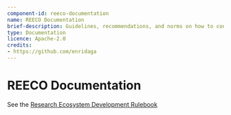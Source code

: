 ```yaml
---
component-id: reeco-documentation
name: REECO Documentation
brief-description: Guidelines, recommendations, and norms on how to contribute to the Polifonia Ecosystem.
type: Documentation
licence: Apache-2.0
credits:
- https://github.com/enridaga
---
```


# REECO Documentation

See the [Research Ecosystem Development Rulebook](rulebook.md)
